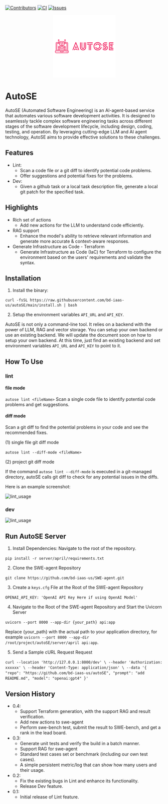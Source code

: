 <!-- PROJECT SHIELDS -->
[![Contributors][contributors-shield]][contributors-url]
[![CI][ci-shield]][ci-url]
[![Issues][issues-shield]][issues-url]

<!-- PROJECT LOGO -->
<p align="center">
  <img src="docs/images/AutoSE.png" alt="Project Logo" width="200" height="200">
</p>

# AutoSE

AutoSE (Automated Software Engineering) is an AI-agent-based service that automates various software development activities. It is designed to seamlessly tackle complex software engineering tasks across different stages of the software development lifecycle, including design, coding, testing, and operation. By leveraging cutting-edge LLM and AI agent technology, AutoSE aims to provide effective solutions to these challenges.

## Features

* Lint:
  * Scan a code file or a git diff to identify potential code problems.
  * Offer suggestions and potential fixes for the problems. 
* Dev:
  * Given a github task or a local task description file, generate a local git patch for the specified task. 

## Highlights
* Rich set of actions
  * Add new actions for the LLM to understand code efficiently.
* RAG support
   * Enhance the model's ability to retrieve relevant information and generate more accurate & context-aware responses.
* Generate Infrastructure as Code - Terraform
  * Generate Infrastructure as Code (IaC) for Terraform to configure the environment based on the users' requirements and validate the syntax.

## Installation

1. Install the binary:

```
curl -fsSL https://raw.githubusercontent.com/bd-iaas-us/autoSE/main/install.sh | bash
```

2. Setup the environment variables `API_URL` and `API_KEY`.

AutoSE is not only a command-line tool. It relies on a backend with the power of LLM, RAG and vector storage. You can setup your own backend or use an existing backend. We will update the document soon on how to setup your own backend. At this time, just find an existing backend and set environment variables `API_URL` and `API_KEY` to point to it.



## How To Use

### lint

#### file mode
`autose lint <fileName>`
Scan a single code file to identify potential code problems and get suggestions.

#### diff mode
Scan a git diff to find the potential problems in your code and see the recommended fixes.

(1) single file git diff mode

`autose lint --diff-mode <fileName>`

(2) project git diff mode

If the command `autose lint --diff-mode` is executed in a git-managed directory, autoSE calls git diff to check for any potential issues in the diffs.

Here is an example screenshot:

![lint_usage](./docs/images/lint_usage.png)

### dev


![lint_usage](./docs/images/dev_usage.png)

## Run AutoSE Server
1. Install Dependencies:
Navigate to the root of the repository.

`pip install -r server/april/requirements.txt`

2. Clone the SWE-agent Repository 

`git clone https://github.com/bd-iaas-us/SWE-agent.git`

3. Create a `keys.cfg` File at the Root of the SWE-agent Repository

`OPENAI_API_KEY: 'OpenAI API Key Here if using OpenAI Model'`

4. Navigate to the Root of the SWE-agent Repository and Start the Uvicorn Server

`uvicorn --port 8000 --app-dir {your_path} api:app`

Replace {your_path} with the actual path to your application directory, for example `uvicorn --port 8000 --app-dir /root/project/autoSE/server/april api:app`.

5. Send a Sample cURL Request Request

`curl --location 'http://127.0.0.1:8000/dev' \
--header 'Authorization: xxxxxx' \
--header 'Content-Type: application/json' \
--data '{
  "repo": "https://github.com/bd-iaas-us/autoSE",
  "prompt": "add README.md",
  "model": "openai:gpt4"
}'`

## Version History
* 0.4:
  * Support Terraform generation, with the support RAG and result verification.
  * Add new actions to swe-agent 
  * Perform swe-bench test, submit the result to SWE-bench, and get a rank in the lead board.
* 0.3:
  * Generate unit tests and verify the build in a batch manner. 
  * Support RAG for swe-agent 
  * Standard test cases set or benchmark (including our own test cases).
  * A simple persistent metric/log that can show how many users and their usage.
* 0.2:
  * Fix the existing bugs in Lint and enhance its functionality.
  * Release Dev feature. 
* 0.1:
  * Initial release of Lint feature.


<!-- MARKDOWN LINKS & IMAGES -->
[contributors-shield]:https://img.shields.io/github/contributors/bd-iaas-us/autoSE.svg?style=for-the-badge&color=ADD8E6
[contributors-url]:https://github.com/bd-iaas-us/autoSE/graphs/contributors
[ci-shield]:https://img.shields.io/github/actions/workflow/status/bd-iaas-us/autoSE/ci.yml.svg?branch=main&label=CI&style=for-the-badge&color=F0E68C
[ci-url]:https://github.com/bd-iaas-us/autoSE/blob/main/.github/workflows/ci.yml
[issues-shield]:https://img.shields.io/github/issues/bd-iaas-us/autoSE.svg?style=for-the-badge&color=9370DB
[issues-url]:https://github.com/bd-iaas-us/autoSE/issues
